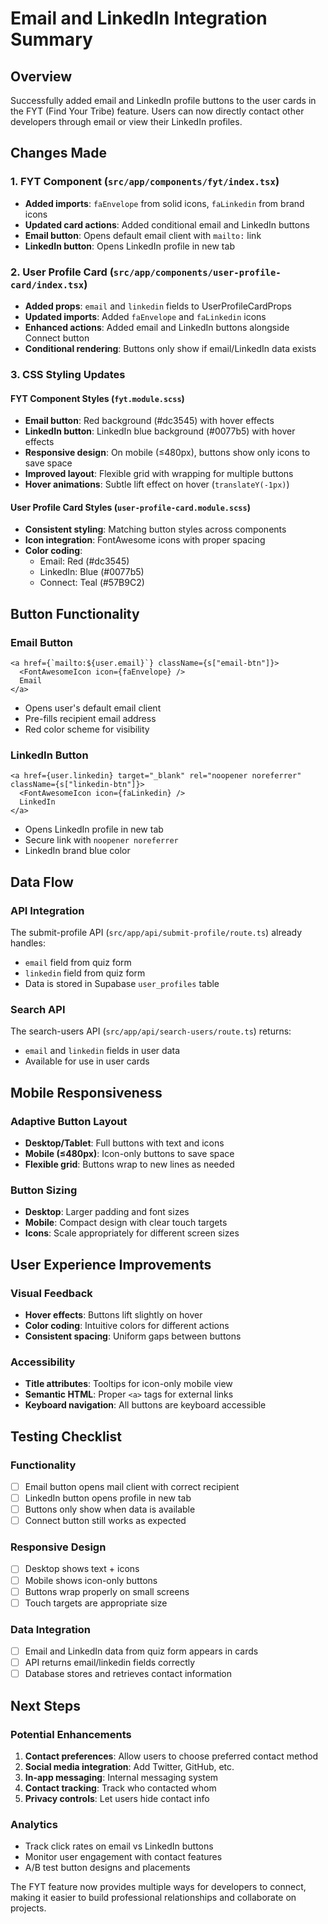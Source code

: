 # Email and LinkedIn Integration Summary

## Overview
Successfully added email and LinkedIn profile buttons to the user cards in the FYT (Find Your Tribe) feature. Users can now directly contact other developers through email or view their LinkedIn profiles.

## Changes Made

### 1. FYT Component (`src/app/components/fyt/index.tsx`)
- **Added imports**: `faEnvelope` from solid icons, `faLinkedin` from brand icons
- **Updated card actions**: Added conditional email and LinkedIn buttons
- **Email button**: Opens default email client with `mailto:` link
- **LinkedIn button**: Opens LinkedIn profile in new tab

### 2. User Profile Card (`src/app/components/user-profile-card/index.tsx`)
- **Added props**: `email` and `linkedin` fields to UserProfileCardProps
- **Updated imports**: Added `faEnvelope` and `faLinkedin` icons
- **Enhanced actions**: Added email and LinkedIn buttons alongside Connect button
- **Conditional rendering**: Buttons only show if email/LinkedIn data exists

### 3. CSS Styling Updates

#### FYT Component Styles (`fyt.module.scss`)
- **Email button**: Red background (#dc3545) with hover effects
- **LinkedIn button**: LinkedIn blue background (#0077b5) with hover effects
- **Responsive design**: On mobile (≤480px), buttons show only icons to save space
- **Improved layout**: Flexible grid with wrapping for multiple buttons
- **Hover animations**: Subtle lift effect on hover (`translateY(-1px)`)

#### User Profile Card Styles (`user-profile-card.module.scss`)
- **Consistent styling**: Matching button styles across components
- **Icon integration**: FontAwesome icons with proper spacing
- **Color coding**: 
  - Email: Red (#dc3545)
  - LinkedIn: Blue (#0077b5)
  - Connect: Teal (#57B9C2)

## Button Functionality

### Email Button
```tsx
<a href={`mailto:${user.email}`} className={s["email-btn"]}>
  <FontAwesomeIcon icon={faEnvelope} />
  Email
</a>
```
- Opens user's default email client
- Pre-fills recipient email address
- Red color scheme for visibility

### LinkedIn Button
```tsx
<a href={user.linkedin} target="_blank" rel="noopener noreferrer" className={s["linkedin-btn"]}>
  <FontAwesomeIcon icon={faLinkedin} />
  LinkedIn
</a>
```
- Opens LinkedIn profile in new tab
- Secure link with `noopener noreferrer`
- LinkedIn brand blue color

## Data Flow

### API Integration
The submit-profile API (`src/app/api/submit-profile/route.ts`) already handles:
- `email` field from quiz form
- `linkedin` field from quiz form
- Data is stored in Supabase `user_profiles` table

### Search API
The search-users API (`src/app/api/search-users/route.ts`) returns:
- `email` and `linkedin` fields in user data
- Available for use in user cards

## Mobile Responsiveness

### Adaptive Button Layout
- **Desktop/Tablet**: Full buttons with text and icons
- **Mobile (≤480px)**: Icon-only buttons to save space
- **Flexible grid**: Buttons wrap to new lines as needed

### Button Sizing
- **Desktop**: Larger padding and font sizes
- **Mobile**: Compact design with clear touch targets
- **Icons**: Scale appropriately for different screen sizes

## User Experience Improvements

### Visual Feedback
- **Hover effects**: Buttons lift slightly on hover
- **Color coding**: Intuitive colors for different actions
- **Consistent spacing**: Uniform gaps between buttons

### Accessibility
- **Title attributes**: Tooltips for icon-only mobile view
- **Semantic HTML**: Proper `<a>` tags for external links
- **Keyboard navigation**: All buttons are keyboard accessible

## Testing Checklist

### Functionality
- [ ] Email button opens mail client with correct recipient
- [ ] LinkedIn button opens profile in new tab
- [ ] Buttons only show when data is available
- [ ] Connect button still works as expected

### Responsive Design
- [ ] Desktop shows text + icons
- [ ] Mobile shows icon-only buttons
- [ ] Buttons wrap properly on small screens
- [ ] Touch targets are appropriate size

### Data Integration
- [ ] Email and LinkedIn data from quiz form appears in cards
- [ ] API returns email/linkedin fields correctly
- [ ] Database stores and retrieves contact information

## Next Steps

### Potential Enhancements
1. **Contact preferences**: Allow users to choose preferred contact method
2. **Social media integration**: Add Twitter, GitHub, etc.
3. **In-app messaging**: Internal messaging system
4. **Contact tracking**: Track who contacted whom
5. **Privacy controls**: Let users hide contact info

### Analytics
- Track click rates on email vs LinkedIn buttons
- Monitor user engagement with contact features
- A/B test button designs and placements

The FYT feature now provides multiple ways for developers to connect, making it easier to build professional relationships and collaborate on projects.
